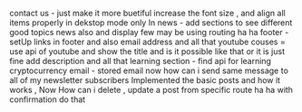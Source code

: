 contact us - just make it more buetiful increase the font size , and align all items properly in dekstop mode only
In news - add sections to see different good topics news also and display few may be using routing ha ha
footer - setUp links in footer and also email address and all that 
youtube couses = use api of youtube and show the title and is it possible like that or it is just fine add description and all that 
learning section - find api for learning cryptocurrency
email - stored email now how can i send same message to all of my newsletter subscribers
Implemented the basic posts and how it works , Now How can i delete , update a post from specific route ha ha with confirmation do that 